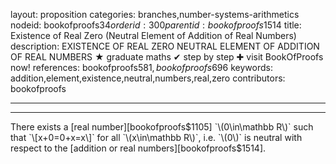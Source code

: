 layout: proposition
categories: branches,number-systems-arithmetics
nodeid: bookofproofs$34
orderid: 300
parentid: bookofproofs$1514
title: Existence of Real Zero (Neutral Element of Addition of Real Numbers)
description: EXISTENCE OF REAL ZERO NEUTRAL ELEMENT OF ADDITION OF REAL NUMBERS &#9733; graduate maths &#10004; step by step &#10010; visit BookOfProofs now!
references: bookofproofs$581,bookofproofs$696
keywords: addition,element,existence,neutral,numbers,real,zero
contributors: bookofproofs

---


---

There exists a [real number][bookofproofs$1105] `\(0\in\mathbb R\)` such that `\[x+0=0+x=x\]` for all `\(x\in\mathbb R\)`, i.e. `\(0\)` is neutral with respect to the [addition or real numbers][bookofproofs$1514].